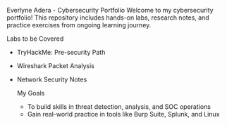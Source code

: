 Everlyne Adera - Cybersecurity Portfolio
Welcome to my cybersecurity portfolio! This repository includes hands-on labs, research notes, and practice exercises from ongoing learning journey.

Labs to be Covered
- TryHackMe: Pre-security Path
- Wireshark Packet Analysis
- Network Security Notes

  My Goals
  - To build skills in threat detection, analysis, and SOC operations
  - Gain real-world practice in tools like Burp Suite, Splunk, and Linux

